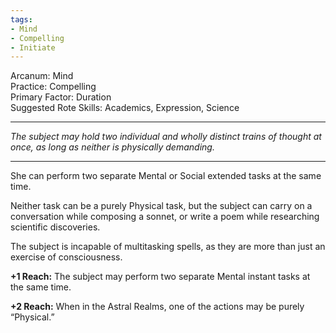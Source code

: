 ```yaml
---
tags:
- Mind
- Compelling
- Initiate
---
```


Arcanum: Mind\
Practice: Compelling\
Primary Factor: Duration\
Suggested Rote Skills: Academics, Expression, Science

---

_The subject may hold two individual and wholly distinct trains of thought at once, as long as neither is physically demanding._

---

She can perform two separate Mental or Social extended tasks at the same time. 

Neither task can be a purely Physical task, but the subject can carry on a conversation while composing a sonnet, or write a poem while researching scientific discoveries.

The subject is incapable of multitasking spells, as they are more than just an exercise of consciousness.

**+1 Reach:** The subject may perform two separate Mental instant tasks at the same time.

**+2 Reach:** When in the Astral Realms, one of the actions may be purely “Physical.”